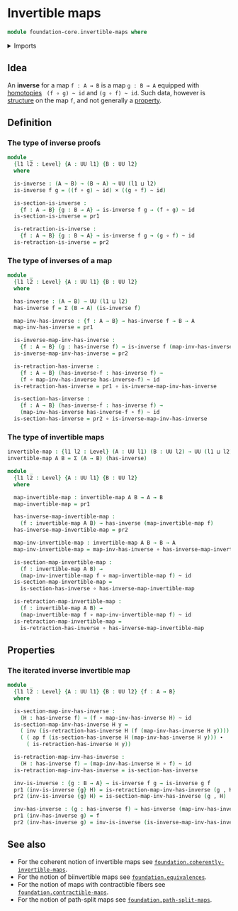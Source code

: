 # Invertible maps

```agda
module foundation-core.invertible-maps where
```

<details><summary>Imports</summary>

```agda
open import foundation.action-on-identifications-functions
open import foundation.dependent-pair-types
open import foundation.universe-levels

open import foundation-core.cartesian-product-types
open import foundation-core.function-types
open import foundation-core.homotopies
open import foundation-core.identity-types
```

</details>

## Idea

An **inverse** for a map `f : A → B` is a map `g : B → A` equipped with
[homotopies](foundation-core.homotopies.md) ` (f ∘ g) ~ id` and `(g ∘ f) ~ id`.
Such data, however is [structure](foundation.structure.md) on the map `f`, and
not generally a [property](foundation-core.propositions.md).

## Definition

### The type of inverse proofs

```agda
module _
  {l1 l2 : Level} {A : UU l1} {B : UU l2}
  where

  is-inverse : (A → B) → (B → A) → UU (l1 ⊔ l2)
  is-inverse f g = ((f ∘ g) ~ id) × ((g ∘ f) ~ id)

  is-section-is-inverse :
    {f : A → B} {g : B → A} → is-inverse f g → (f ∘ g) ~ id
  is-section-is-inverse = pr1

  is-retraction-is-inverse :
    {f : A → B} {g : B → A} → is-inverse f g → (g ∘ f) ~ id
  is-retraction-is-inverse = pr2
```

### The type of inverses of a map

```agda
module _
  {l1 l2 : Level} {A : UU l1} {B : UU l2}
  where

  has-inverse : (A → B) → UU (l1 ⊔ l2)
  has-inverse f = Σ (B → A) (is-inverse f)

  map-inv-has-inverse : {f : A → B} → has-inverse f → B → A
  map-inv-has-inverse = pr1

  is-inverse-map-inv-has-inverse :
    {f : A → B} (g : has-inverse f) → is-inverse f (map-inv-has-inverse g)
  is-inverse-map-inv-has-inverse = pr2

  is-retraction-has-inverse :
    {f : A → B} (has-inverse-f : has-inverse f) →
    (f ∘ map-inv-has-inverse has-inverse-f) ~ id
  is-retraction-has-inverse = pr1 ∘ is-inverse-map-inv-has-inverse

  is-section-has-inverse :
    {f : A → B} (has-inverse-f : has-inverse f) →
    (map-inv-has-inverse has-inverse-f ∘ f) ~ id
  is-section-has-inverse = pr2 ∘ is-inverse-map-inv-has-inverse
```

### The type of invertible maps

```agda
invertible-map : {l1 l2 : Level} (A : UU l1) (B : UU l2) → UU (l1 ⊔ l2)
invertible-map A B = Σ (A → B) (has-inverse)

module _
  {l1 l2 : Level} {A : UU l1} {B : UU l2}
  where

  map-invertible-map : invertible-map A B → A → B
  map-invertible-map = pr1

  has-inverse-map-invertible-map :
    (f : invertible-map A B) → has-inverse (map-invertible-map f)
  has-inverse-map-invertible-map = pr2

  map-inv-invertible-map : invertible-map A B → B → A
  map-inv-invertible-map = map-inv-has-inverse ∘ has-inverse-map-invertible-map

  is-section-map-invertible-map :
    (f : invertible-map A B) →
    (map-inv-invertible-map f ∘ map-invertible-map f) ~ id
  is-section-map-invertible-map =
    is-section-has-inverse ∘ has-inverse-map-invertible-map

  is-retraction-map-invertible-map :
    (f : invertible-map A B) →
    (map-invertible-map f ∘ map-inv-invertible-map f) ~ id
  is-retraction-map-invertible-map =
    is-retraction-has-inverse ∘ has-inverse-map-invertible-map
```

## Properties

### The iterated inverse invertible map

```agda
module _
  {l1 l2 : Level} {A : UU l1} {B : UU l2} {f : A → B}
  where

  is-section-map-inv-has-inverse :
    (H : has-inverse f) → (f ∘ map-inv-has-inverse H) ~ id
  is-section-map-inv-has-inverse H y =
    ( inv (is-retraction-has-inverse H (f (map-inv-has-inverse H y)))) ∙
    ( ( ap f (is-section-has-inverse H (map-inv-has-inverse H y))) ∙
      ( is-retraction-has-inverse H y))

  is-retraction-map-inv-has-inverse :
    (H : has-inverse f) → (map-inv-has-inverse H ∘ f) ~ id
  is-retraction-map-inv-has-inverse = is-section-has-inverse

  inv-is-inverse : {g : B → A} → is-inverse f g → is-inverse g f
  pr1 (inv-is-inverse {g} H) = is-retraction-map-inv-has-inverse (g , H)
  pr2 (inv-is-inverse {g} H) = is-section-map-inv-has-inverse (g , H)

  inv-has-inverse : (g : has-inverse f) → has-inverse (map-inv-has-inverse g)
  pr1 (inv-has-inverse g) = f
  pr2 (inv-has-inverse g) = inv-is-inverse (is-inverse-map-inv-has-inverse g)
```

## See also

- For the coherent notion of invertible maps see
  [`foundation.coherently-invertible-maps`](foundation.coherently-invertible-maps.md).
- For the notion of biinvertible maps see
  [`foundation.equivalences`](foundation.equivalences.md).
- For the notion of maps with contractible fibers see
  [`foundation.contractible-maps`](foundation.contractible-maps.md).
- For the notion of path-split maps see
  [`foundation.path-split-maps`](foundation.path-split-maps.md).
